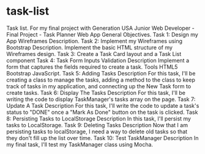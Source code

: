 # task-list

Task list.
For my final project with Generation USA
Junior Web Developer - Final Project - Task Planner Web App General Objectives.
Task 1: Design my App Wireframes Description.
Task 2: Implement my Wireframes using Bootstrap Description. Implement the basic HTML structure of my Wireframes design. 
Task 3: Create a Task Card layout and a Task List component 
Task 4: Task Form Inputs Validation Description Implement a form that captures the fields required to create a task.
Tools HTML5 Bootstrap JavaScript.
Task 5: Adding Tasks Description For this task, I'll be creating a class to manage the tasks, adding a method to the class to keep track of tasks in my application, and connecting up the New Task form to create tasks.
Task 6: Display The Tasks Description For this task, I'll be writing the code to display TaskManager's tasks array on the page.
Task 7: Update A Task Description For this task, I'll write the code to update a task's status to "DONE" once a "Mark As Done" button on the task is clicked.
Task 8: Persisting Tasks to LocalStorage Description In this task, I'll persist my tasks to LocalStorage.
Task 9: Deleting Tasks Description Now that I am persisting tasks to localStorage, I need a way to delete old tasks so that they don't fill up the list over time.
Task 10: Test TaskManager Description In my final task, I'll test my TaskManager class using Mocha.
